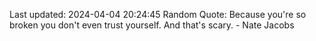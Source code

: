 Last updated: 2024-04-04 20:24:45
Random Quote: Because you're so broken you don't even trust yourself. And that's scary. - Nate Jacobs